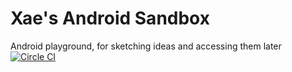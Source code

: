Xae's Android Sandbox
===
Android playground, for sketching ideas and accessing them later
[![Circle CI](https://circleci.com/gh/xaethos/sandbox-android/tree/master.svg?style=svg)](https://circleci.com/gh/xaethos/sandbox-android/tree/master)

